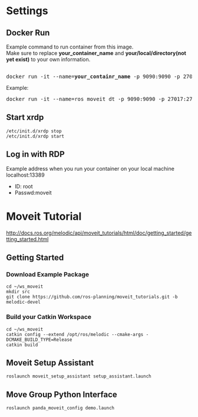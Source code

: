# Settings
## Docker Run  
Example command to run container from this image.  
Make sure to replace **your_container_name** and **your/local/directory(not yet exist)** to your own information.
<pre>  
docker run -it --name=<b>your_containr_name</b> -p 9090:9090 -p 27017:27017 -p 13389:3389 -v <b>your/local/directory(not yet exist)</b>:/root/ws_moveit takumakawakami/tk_ros_moveit_xrdp:version2
</pre>  
Example:  
<pre>
docker run -it --name=ros_moveit_dt -p 9090:9090 -p 27017:27017 -p 13389:3389 -v C:\Users\tak-mahal\Documents\docker\ws_moveit:/root/ws_moveit takumakawakami/tk_ros_moveit_xrdp:version2
</pre>
## Start xrdp  
`/etc/init.d/xrdp stop`  
`/etc/init.d/xrdp start`  

## Log in with RDP  
Example address when you run your container on your local machine  
localhost:13389
* ID: root
* Passwd:moveit

# Moveit Tutorial
http://docs.ros.org/melodic/api/moveit_tutorials/html/doc/getting_started/getting_started.html 
## Getting Started
### Download Example Package
 
`cd ~/ws_moveit`  
`mkdir src`  
`git clone https://github.com/ros-planning/moveit_tutorials.git -b melodic-devel`  
### Build your Catkin Workspace
`cd ~/ws_moveit`  
`catkin config --extend /opt/ros/melodic --cmake-args -DCMAKE_BUILD_TYPE=Release`  
`catkin build`  
## Moveit Setup Assistant
`roslaunch moveit_setup_assistant setup_assistant.launch`
## Move Group Python Interface
`roslaunch panda_moveit_config demo.launch`
